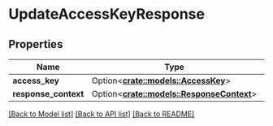 # UpdateAccessKeyResponse

## Properties

Name | Type | Description | Notes
------------ | ------------- | ------------- | -------------
**access_key** | Option<[**crate::models::AccessKey**](AccessKey.md)> |  | [optional]
**response_context** | Option<[**crate::models::ResponseContext**](ResponseContext.md)> |  | [optional]

[[Back to Model list]](../README.md#documentation-for-models) [[Back to API list]](../README.md#documentation-for-api-endpoints) [[Back to README]](../README.md)



